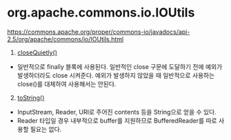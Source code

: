 # org.apache.commons.io.IOUtils

https://commons.apache.org/proper/commons-io/javadocs/api-2.5/org/apache/commons/io/IOUtils.html

1. <a href="./CloseQuietly.java"> closeQuietly() </a>
 - 일반적으로 finally 블록에 사용된다. 일반적인 close 구문에 도달하기 전에 예외가 발생하더라도 close 시켜준다. 예외가 발생하지 않았을 때 일반적으로 사용하는 close()를 대체하여 사용해서는 안된다.
 
2. <a href="./ToString.java"> toString() </a>
 - InputStream, Reader, URI로 주어진 contents 등을 String으로 얻을 수 있다.
 - Reader 타입일 경우 내부적으로 buffer를 지원하므로 BufferedReader를 따로 사용할 필요는 없다.